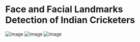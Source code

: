 # Face and Facial Landmarks Detection of Indian Cricketers

![image](https://user-images.githubusercontent.com/75041273/137646945-c3e64440-9ca3-4505-b3ec-8caebc8e8f95.png)
![image](https://user-images.githubusercontent.com/75041273/137647700-f0954d55-cf4d-4ed0-a4c6-a0de69e9ca8b.png)
![image](https://user-images.githubusercontent.com/75041273/137647946-4b6c8c80-1498-43d3-a80c-a6575fb1f6ce.png)
